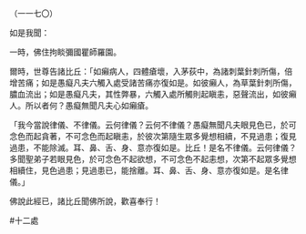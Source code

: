 （一一七〇）

如是我聞：

一時，佛住拘睒彌國瞿師羅園。

爾時，世尊告諸比丘：「如癩病人，四體瘡壞，入茅荻中，為諸刺葉針刺所傷，倍增苦痛；如是愚癡凡夫六觸入處受諸苦痛亦復如是。如彼癩人，為草葉針刺所傷，膿血流出；如是愚癡凡夫，其性弊暴，六觸入處所觸則起瞋恚，惡聲流出，如彼癩人。所以者何？愚癡無聞凡夫心如癩瘡。

「我今當說律儀、不律儀。云何律儀？云何不律儀？愚癡無聞凡夫眼見色已，於可念色而起貪著，不可念色而起瞋恚，於彼次第隨生眾多覺想相續，不見過患；復見過患，不能除滅。耳、鼻、舌、身、意亦復如是。比丘！是名不律儀。云何律儀？多聞聖弟子若眼見色，於可念色不起欲想，不可念色不起恚想，次第不起眾多覺想相續住，見色過患；見過患已，能捨離。耳、鼻、舌、身、意亦復如是。是名律儀。」

佛說此經已，諸比丘聞佛所說，歡喜奉行！



#十二處
